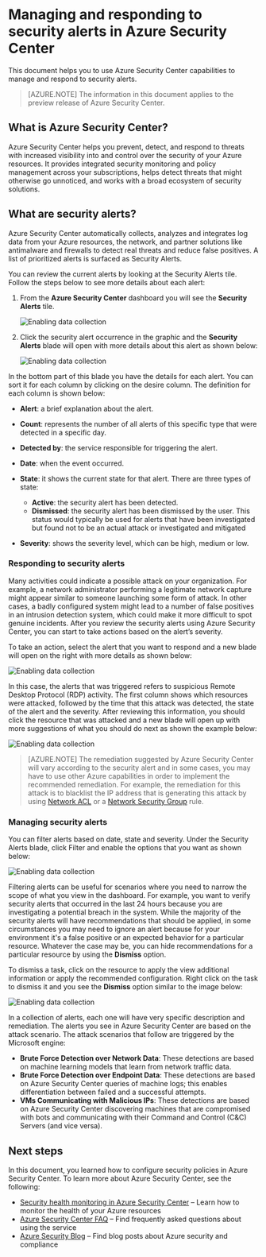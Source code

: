 <properties
   pageTitle="Managing and responding to security alerts in Azure Security Center | Microsoft Azure"
   description="This document helps you to use Azure Security Center capabilities to manage and respond to security alerts."
   services="security-center"
   documentationCenter="na"
   authors="YuriDio"
   manager="swadhwa"
   editor=""/>

<tags
   ms.service="security-center"
   ms.devlang="na"
   ms.topic="article"
   ms.tgt_pltfrm="na"
   ms.workload="na"
   ms.date="12/16/2015"
   ms.author="yurid"/>

# Managing and responding to security alerts in Azure Security Center
This document helps you to use Azure Security Center capabilities to manage and respond to security alerts.

> [AZURE.NOTE] The information in this document applies to the preview release of Azure Security Center.

## What is Azure Security Center?
Azure Security Center helps you prevent, detect, and respond to threats with increased visibility into and control over the security of your Azure resources. It provides integrated security monitoring and policy management across your subscriptions, helps detect threats that might otherwise go unnoticed, and works with a broad ecosystem of security solutions.

## What are security alerts?
Azure Security Center automatically collects, analyzes and integrates log data from your Azure resources, the network, and partner solutions like antimalware and firewalls to detect real threats and reduce false positives. A list of prioritized alerts is surfaced as Security Alerts.  

You can review the current alerts by looking at the Security Alerts tile. Follow the steps below to see more details about each alert:

1. From the **Azure Security Center** dashboard you will see the **Security Alerts** tile. 

    ![Enabling data collection](./media/security-center-managing-and-responding-alerts/security-center-managing-and-responding-alerts-fig1.png)

2.  Click the security alert occurrence in the graphic and the **Security Alerts** blade will open with more details about this alert as shown below:
    
    ![Enabling data collection](./media/security-center-managing-and-responding-alerts/security-center-managing-and-responding-alerts-fig2.png)

In the bottom part of this blade you have the details for each alert. You can sort it for each column by clicking on the desire column. The definition for each column is shown below:

- **Alert**: a brief explanation about the alert.
- **Count**: represents the number of all alerts of this specific type that were detected in a specific day.
- **Detected by**: the service responsible for triggering the alert.
- **Date**: when the event occurred.
- **State**: it shows the current state for that alert. There are three types of state:
    - **Active**: the security alert has been detected.
    - **Dismissed**: the security alert has been dismissed by the user. This status would typically be used for alerts that have been investigated but found not to be an actual attack or investigated and mitigated

- **Severity**: shows the severity level, which can be high, medium or low.
  

### Responding to security alerts
Many activities could indicate a possible attack on your organization. For example, a network administrator performing a legitimate network capture might appear similar to someone launching some form of attack. In other cases, a badly configured system might lead to a number of false positives in an intrusion detection system, which could make it more difficult to spot genuine incidents. After you review the security alerts using Azure Security Center, you can start to take actions based on the alert’s severity.

To take an action, select the alert that you want to respond and a new blade will open on the right with more details as shown below: 

![Enabling data collection](./media/security-center-managing-and-responding-alerts/security-center-managing-and-responding-alerts-fig3.png)

In this case, the alerts that was triggered refers to suspicious Remote Desktop Protocol (RDP) activity. The first column shows which resources were attacked, followed by the time that this attack was detected, the state of the alert and the severity. After reviewing this information, you should click the resource that was attacked and a new blade will open up with more suggestions of what you should do next as shown the example below:

![Enabling data collection](./media/security-center-managing-and-responding-alerts/security-center-managing-and-responding-alerts-fig4.png)
  
> [AZURE.NOTE] The remediation suggested by Azure Security Center will vary according to the security alert and in some cases, you may have to use other Azure capabilities in order to implement the recommended remediation. For example, the remediation for this attack is to blacklist the IP address that is generating this attack by using [Network ACL](virtual-networks-acl.md) or a [Network Security Group](virtual-networks-nsg.md) rule.

### Managing security alerts
You can filter alerts based on date, state and severity. Under the Security Alerts blade, click Filter and enable the options that you want as shown below:

![Enabling data collection](./media/security-center-managing-and-responding-alerts/security-center-managing-and-responding-alerts-fig5.png)

Filtering alerts can be useful for scenarios where you need to narrow the scope of what you view in the dashboard. For example, you want to verify security alerts that occurred in the last 24 hours because you are investigating a potential breach in the system. 
While the majority of the security alerts will have recommendations that should be applied, in some circumstances you may need to ignore an alert because for your environment it's a false positive or an expected behavior for a particular resource. Whatever the case may be, you can hide recommendations for a particular resource by using the **Dismiss** option.  

To dismiss a task, click on the resource to apply the view additional information or apply the recommended configuration. Right click on the task to dismiss it and you see the **Dismiss** option similar to the image below:

![Enabling data collection](./media/security-center-managing-and-responding-alerts/security-center-managing-and-responding-alerts-fig6.png)

In a collection of alerts, each one will have very specific description and remediation. The alerts you see in Azure Security Center are based on the attack scenario. The attack scenarios that follow are triggered by the Microsoft engine: 

- **Brute Force Detection over Network Data**: These detections are based on machine learning models that learn from network traffic data. 
- **Brute Force Detection over Endpoint Data**: These detections are based on Azure Security Center queries of machine logs; this enables differentiation between failed and a successful attempts. 
- **VMs Communicating with Malicious IPs**: These detections are based on Azure Security Center discovering machines that are compromised with bots and communicating with their Command and Control (C&C) Servers (and vice versa). 

## Next steps
In this document, you learned how to configure security policies in Azure Security Center. To learn more about Azure Security Center, see the following:

- [Security health monitoring in Azure Security Center](security-center-monitoring.md) – Learn how to monitor the health of your Azure resources
- [Azure Security Center FAQ](security-center-faq.md) – Find frequently asked questions about using the service
- [Azure Security Blog](http://blogs.msdn.com/b/azuresecurity/) – Find blog posts about Azure security and compliance


